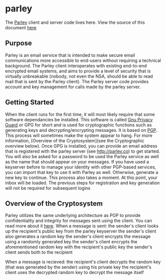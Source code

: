 parley
======
The [Parley](https://parley.co) client and server code lives here.
View the source of this document [here](https://github.com/blackchair/parley/raw/master/README.md)

Purpose
-------
Parley is an email service that is intended to make secure email communications more accessible to end-users without requiring a technical background. The Parley client interoperates with existing end-to-end encrypted email systems, and aims to provide a level of security that is virtually unbreakable (nobody, not even the NSA, should be able to read mail that is sent by the Parley client).
The Parley server code provides account and key management for calls made by the parley server.

Getting Started
---------------
When the client runs for the first time, it will most likely require that some software dependancies be installed. This software is called [Gnu Privacy Guard](http://en.wikipedia.org/wiki/GNU_Privacy_Guard) or GPG for short and is used for cryptographic functions such as generating keys and decrypting/encrypting messages. It is based on [PGP](http://en.wikipedia.org/wiki/Pretty_Good_Privacy). This process will sometimes make the system appear to hang. For more information, [Overview of the Cryptosystem](see the Cryptographic overview below). 
Once GPG is installed, you can provide an email address that is registered with the parley server (see http://parley.co) to get started. You will also be asked for a password to be used the Parley service as well as the name that should appear on your messages.
If you have used a keyserver before to manage your identity with other PGP-based services, you can import that key to use it with Parley as well. Otherwise, generate a new key to continue. This process also takes a moment.
At this point, your inbox will be loaded. The previous steps for registration and key generation will not be required for subsequent logins

Overview of the Cryptosystem
----------------------------
Parley utilizes the same underlying architecture as PGP to provide confidentiality and integrity for messages sent using the client. You can read more about it [here](http://en.wikipedia.org/wiki/Pretty_Good_Privacy).
When a message is sent:
    the sender's client looks up the recipient's public key from the parley keyserver
    the sender's client also generates a random key
    the sender's client encrypts the message using a randomly generated key
    the sender's client encrypts the aforementioned random key with the recipient's public key
    the sender's client sends both to the recipient

When a message is recieved:
    the recipient's client decrypts the random key (that was generated by the sender) using his private key
    the recipient's client uses the decrypted random key to decrypt the message itself

